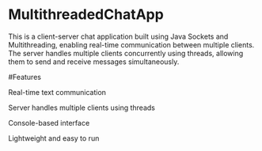 # MultithreadedChatApp

This is a client-server chat application built using Java Sockets and Multithreading, enabling real-time communication between multiple clients. The server handles multiple clients concurrently using threads, allowing them to send and receive messages simultaneously.

#Features

Real-time text communication

Server handles multiple clients using threads

Console-based interface

Lightweight and easy to run

